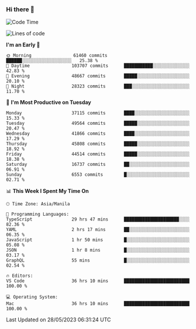 ### Hi there 👋

<!--START_SECTION:waka-->
![Code Time](http://img.shields.io/badge/Code%20Time-3%2C998%20hrs%2053%20mins-blue)

![Lines of code](https://img.shields.io/badge/From%20Hello%20World%20I%27ve%20Written-99.7%20million%20lines%20of%20code-blue)

**I'm an Early 🐤** 

```text
🌞 Morning                61460 commits       ██████░░░░░░░░░░░░░░░░░░░   25.38 % 
🌆 Daytime                103707 commits      ███████████░░░░░░░░░░░░░░   42.83 % 
🌃 Evening                48667 commits       █████░░░░░░░░░░░░░░░░░░░░   20.10 % 
🌙 Night                  28323 commits       ███░░░░░░░░░░░░░░░░░░░░░░   11.70 % 
```
📅 **I'm Most Productive on Tuesday** 

```text
Monday                   37115 commits       ████░░░░░░░░░░░░░░░░░░░░░   15.33 % 
Tuesday                  49564 commits       █████░░░░░░░░░░░░░░░░░░░░   20.47 % 
Wednesday                41866 commits       ████░░░░░░░░░░░░░░░░░░░░░   17.29 % 
Thursday                 45808 commits       █████░░░░░░░░░░░░░░░░░░░░   18.92 % 
Friday                   44514 commits       █████░░░░░░░░░░░░░░░░░░░░   18.38 % 
Saturday                 16737 commits       ██░░░░░░░░░░░░░░░░░░░░░░░   06.91 % 
Sunday                   6553 commits        █░░░░░░░░░░░░░░░░░░░░░░░░   02.71 % 
```


📊 **This Week I Spent My Time On** 

```text
🕑︎ Time Zone: Asia/Manila

💬 Programming Languages: 
TypeScript               29 hrs 47 mins      █████████████████████░░░░   82.36 % 
YAML                     2 hrs 17 mins       ██░░░░░░░░░░░░░░░░░░░░░░░   06.35 % 
JavaScript               1 hr 50 mins        █░░░░░░░░░░░░░░░░░░░░░░░░   05.08 % 
JSON                     1 hr 8 mins         █░░░░░░░░░░░░░░░░░░░░░░░░   03.17 % 
GraphQL                  55 mins             █░░░░░░░░░░░░░░░░░░░░░░░░   02.54 % 

🔥 Editors: 
VS Code                  36 hrs 10 mins      █████████████████████████   100.00 % 

💻 Operating System: 
Mac                      36 hrs 10 mins      █████████████████████████   100.00 % 
```


 Last Updated on 28/05/2023 06:31:24 UTC
<!--END_SECTION:waka-->


<!--
**rad182/rad182** is a ✨ _special_ ✨ repository because its `README.md` (this file) appears on your GitHub profile.

Here are some ideas to get you started:

- 🔭 I’m currently working on ...
- 🌱 I’m currently learning ...
- 👯 I’m looking to collaborate on ...
- 🤔 I’m looking for help with ...
- 💬 Ask me about ...
- 📫 How to reach me: ...
- 😄 Pronouns: ...
- ⚡ Fun fact: ...
-->

